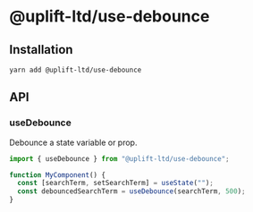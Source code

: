# @uplift-ltd/use-debounce

## Installation

    yarn add @uplift-ltd/use-debounce

## API

### useDebounce

Debounce a state variable or prop.

```ts
import { useDebounce } from "@uplift-ltd/use-debounce";

function MyComponent() {
  const [searchTerm, setSearchTerm] = useState("");
  const debouncedSearchTerm = useDebounce(searchTerm, 500);
}
```
